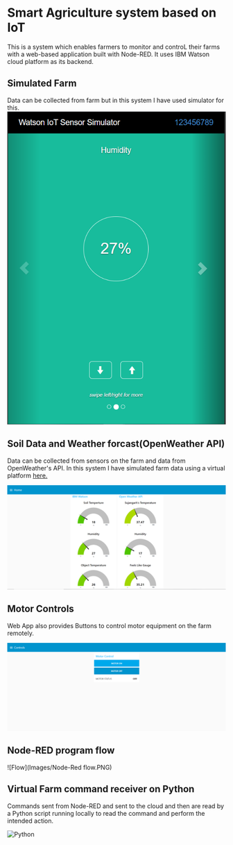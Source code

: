 # Smart Agriculture system based on IoT

This is a system which enables farmers to monitor and controL their farms with a web-based application built with Node-RED. It uses IBM Watson cloud platform as its backend.

## Simulated Farm
Data can be collected from farm but in this system I have used simulator for this.
![Sensor Simulator](Images/Sensor.PNG)

## Soil Data and Weather forcast(OpenWeather API)

Data can be collected from sensors on the farm and data from OpenWeather's API. In this system I have simulated farm data using a virtual platform [here.](https://watson-iot-sensor-simulator.mybluemix.net/)

![Farm Monitor](Images/UI.PNG)

## Motor Controls

Web App also provides Buttons to control motor equipment on the farm remotely.

![Farm Controls](Images/ControlsUI.PNG)


## Node-RED program flow

![Flow](Images/Node-Red flow.PNG)

## Virtual Farm command receiver on Python

Commands sent from Node-RED and sent to the cloud and then are read by a Python script running locally to read the command and perform the intended action.

![Python](img/Python_Motor.PNG)
